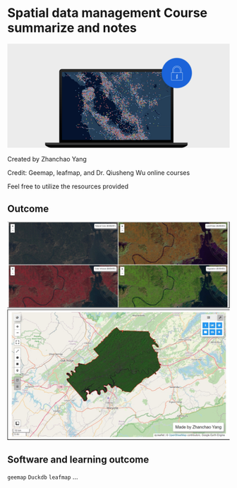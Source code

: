 # Spatial data management Course summarize and notes


![](logo.jpg)


Created by Zhanchao Yang

Credit: Geemap, leafmap, and Dr. Qiusheng Wu online courses

Feel free to utilize the resources provided


## Outcome

![](results/lab6/Screenshot%202024-05-31%20203935.jpg)
![](results/lab4/Screenshot%202024-05-23%20164235.jpg)

## Software and learning outcome

`geemap`
`Duckdb`
`leafmap`
...

